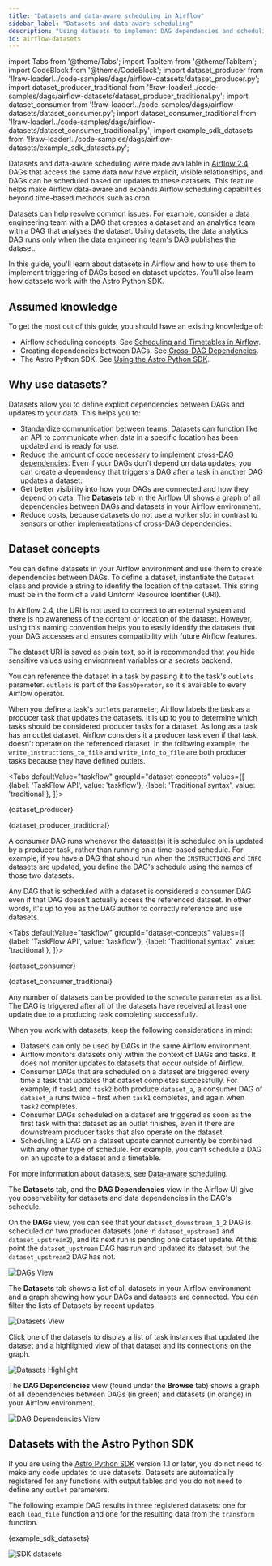 ```yaml
---
title: "Datasets and data-aware scheduling in Airflow"
sidebar_label: "Datasets and data-aware scheduling"
description: "Using datasets to implement DAG dependencies and scheduling in Airflow."
id: airflow-datasets
---
```


import Tabs from '@theme/Tabs';
import TabItem from '@theme/TabItem';
import CodeBlock from '@theme/CodeBlock';
import dataset_producer from '!!raw-loader!../code-samples/dags/airflow-datasets/dataset_producer.py';
import dataset_producer_traditional from '!!raw-loader!../code-samples/dags/airflow-datasets/dataset_producer_traditional.py';
import dataset_consumer from '!!raw-loader!../code-samples/dags/airflow-datasets/dataset_consumer.py';
import dataset_consumer_traditional from '!!raw-loader!../code-samples/dags/airflow-datasets/dataset_consumer_traditional.py';
import example_sdk_datasets from '!!raw-loader!../code-samples/dags/airflow-datasets/example_sdk_datasets.py';

Datasets and data-aware scheduling were made available in [Airflow 2.4](https://airflow.apache.org/docs/apache-airflow/2.4.0/release_notes.html#airflow-2-4-0-2022-09-19). DAGs that access the same data now have explicit, visible relationships, and DAGs can be scheduled based on updates to these datasets. This feature helps make Airflow data-aware and expands Airflow scheduling capabilities beyond time-based methods such as cron.

Datasets can help resolve common issues. For example, consider a data engineering team with a DAG that creates a dataset and an analytics team with a DAG that analyses the dataset. Using datasets, the data analytics DAG runs only when the data engineering team's DAG publishes the dataset.

In this guide, you'll learn about datasets in Airflow and how to use them to implement triggering of DAGs based on dataset updates. You'll also learn how datasets work with the Astro Python SDK.

## Assumed knowledge

To get the most out of this guide, you should have an existing knowledge of:

- Airflow scheduling concepts. See [Scheduling and Timetables in Airflow](scheduling-in-airflow.md).
- Creating dependencies between DAGs. See [Cross-DAG Dependencies](cross-dag-dependencies.md).
- The Astro Python SDK. See [Using the Astro Python SDK](https://docs.astronomer.io/tutorials/astro-python-sdk).

## Why use datasets?

Datasets allow you to define explicit dependencies between DAGs and updates to your data. This helps you to:

- Standardize communication between teams. Datasets can function like an API to communicate when data in a specific location has been updated and is ready for use.
- Reduce the amount of code necessary to implement [cross-DAG dependencies](cross-dag-dependencies.md). Even if your DAGs don't depend on data updates, you can create a dependency that triggers a DAG after a task in another DAG updates a dataset.
- Get better visibility into how your DAGs are connected and how they depend on data. The **Datasets** tab in the Airflow UI shows a graph of all dependencies between DAGs and datasets in your Airflow environment.
- Reduce costs, because datasets do not use a worker slot in contrast to sensors or other implementations of cross-DAG dependencies.

## Dataset concepts

You can define datasets in your Airflow environment and use them to create dependencies between DAGs. To define a dataset, instantiate the `Dataset` class and provide a string to identify the location of the dataset. This string must be in the form of a valid Uniform Resource Identifier (URI). 

In Airflow 2.4, the URI is not used to connect to an external system and there is no awareness of the content or location of the dataset. However, using this naming convention helps you to easily identify the datasets that your DAG accesses and ensures compatibility with future Airflow features.

The dataset URI is saved as plain text, so it is recommended that you hide sensitive values using environment variables or a secrets backend.

You can reference the dataset in a task by passing it to the task's `outlets` parameter. `outlets` is part of the `BaseOperator`, so it's available to every Airflow operator. 

When you define a task's `outlets` parameter, Airflow labels the task as a producer task that updates the datasets. It is up to you to determine which tasks should be considered producer tasks for a dataset. As long as a task has an outlet dataset, Airflow considers it a producer task even if that task doesn't operate on the referenced dataset. In the following example, the `write_instructions_to_file` and `write_info_to_file` are both producer tasks because they have defined outlets.

<Tabs
    defaultValue="taskflow"
    groupId="dataset-concepts"
    values={[
        {label: 'TaskFlow API', value: 'taskflow'},
        {label: 'Traditional syntax', value: 'traditional'},
    ]}>
<TabItem value="taskflow">

<CodeBlock language="python">{dataset_producer}</CodeBlock>

</TabItem>

<TabItem value="traditional">

<CodeBlock language="python">{dataset_producer_traditional}</CodeBlock>

</TabItem>

</Tabs>

A consumer DAG runs whenever the dataset(s) it is scheduled on is updated by a producer task, rather than running on a time-based schedule. For example, if you have a DAG that should run when the `INSTRUCTIONS` and `INFO` datasets are updated, you define the DAG's schedule using the names of those two datasets.

Any DAG that is scheduled with a dataset is considered a consumer DAG even if that DAG doesn't actually access the referenced dataset. In other words, it's up to you as the DAG author to correctly reference and use datasets.

<Tabs
    defaultValue="taskflow"
    groupId="dataset-concepts"
    values={[
        {label: 'TaskFlow API', value: 'taskflow'},
        {label: 'Traditional syntax', value: 'traditional'},
    ]}>
<TabItem value="taskflow">

<CodeBlock language="python">{dataset_consumer}</CodeBlock>

</TabItem>

<TabItem value="traditional">

<CodeBlock language="python">{dataset_consumer_traditional}</CodeBlock>

</TabItem>

</Tabs>

Any number of datasets can be provided to the `schedule` parameter as a list. The DAG is triggered after all of the datasets have received at least one update due to a producing task completing successfully. 

When you work with datasets, keep the following considerations in mind:

- Datasets can only be used by DAGs in the same Airflow environment.
- Airflow monitors datasets only within the context of DAGs and tasks. It does not monitor updates to datasets that occur outside of Airflow.
- Consumer DAGs that are scheduled on a dataset are triggered every time a task that updates that dataset completes successfully. For example, if `task1` and `task2` both produce `dataset_a`, a consumer DAG of `dataset_a` runs twice - first when `task1` completes, and again when `task2` completes.
- Consumer DAGs scheduled on a dataset are triggered as soon as the first task with that dataset as an outlet finishes, even if there are downstream producer tasks that also operate on the dataset.
- Scheduling a DAG on a dataset update cannot currently be combined with any other type of schedule. For example, you can't schedule a DAG on an update to a dataset and a timetable.

For more information about datasets, see [Data-aware scheduling](https://airflow.apache.org/docs/apache-airflow/2.4.0/concepts/datasets.html). 

The **Datasets** tab, and the **DAG Dependencies** view in the Airflow UI give you observability for datasets and data dependencies in the DAG's schedule.

On the **DAGs** view, you can see that your `dataset_downstream_1_2` DAG is scheduled on two producer datasets (one in `dataset_upstream1` and `dataset_upstream2`), and its next run is pending one dataset update. At this point the `dataset_upstream` DAG has run and updated its dataset, but the `dataset_upstream2` DAG has not.

![DAGs View](/img/guides/dags_view_dataset_schedule.png)

The **Datasets** tab shows a list of all datasets in your Airflow environment and a graph showing how your DAGs and datasets are connected. You can filter the lists of Datasets by recent updates.

![Datasets View](/img/guides/datasets_view_overview.png)

Click one of the datasets to display a list of task instances that updated the dataset and a highlighted view of that dataset and its connections on the graph.

![Datasets Highlight](/img/guides/datasets_view_highlight.png)

The **DAG Dependencies** view (found under the **Browse** tab) shows a graph of all dependencies between DAGs (in green) and datasets (in orange) in your Airflow environment.

![DAG Dependencies View](/img/guides/dag_dependencies.png)

## Datasets with the Astro Python SDK

If you are using the [Astro Python SDK](https://docs.astronomer.io/tutorials/astro-python-sdk) version 1.1 or later, you do not need to make any code updates to use datasets. Datasets are automatically registered for any functions with output tables and you do not need to define any `outlet` parameters. 

The following example DAG results in three registered datasets: one for each `load_file` function and one for the resulting data from the `transform` function.

<CodeBlock language="python">{example_sdk_datasets}</CodeBlock>

![SDK datasets](/img/guides/sdk_datasets.png)
